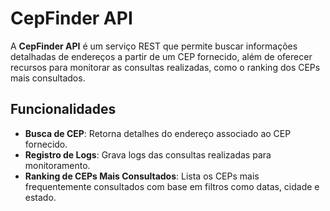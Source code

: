 # CepFinder API

A **CepFinder API** é um serviço REST que permite buscar informações detalhadas de endereços a partir de um CEP fornecido, além de oferecer recursos para monitorar as consultas realizadas, como o ranking dos CEPs mais consultados.

## Funcionalidades

- **Busca de CEP**: Retorna detalhes do endereço associado ao CEP fornecido.
- **Registro de Logs**: Grava logs das consultas realizadas para monitoramento.
- **Ranking de CEPs Mais Consultados**: Lista os CEPs mais frequentemente consultados com base em filtros como datas, cidade e estado.
